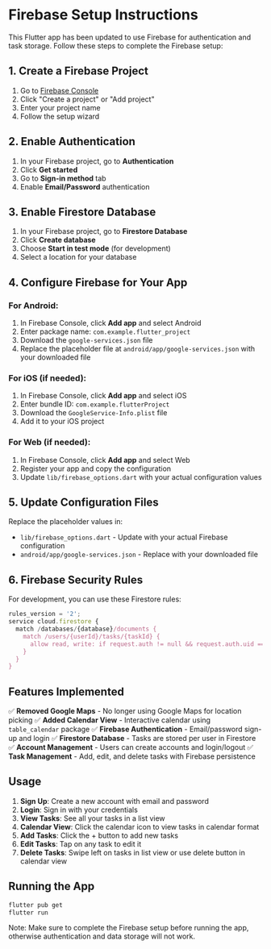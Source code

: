 # Firebase Setup Instructions

This Flutter app has been updated to use Firebase for authentication and task storage. Follow these steps to complete the Firebase setup:

## 1. Create a Firebase Project

1. Go to [Firebase Console](https://console.firebase.google.com/)
2. Click "Create a project" or "Add project"
3. Enter your project name
4. Follow the setup wizard

## 2. Enable Authentication

1. In your Firebase project, go to **Authentication**
2. Click **Get started**
3. Go to **Sign-in method** tab
4. Enable **Email/Password** authentication

## 3. Enable Firestore Database

1. In your Firebase project, go to **Firestore Database**
2. Click **Create database**
3. Choose **Start in test mode** (for development)
4. Select a location for your database

## 4. Configure Firebase for Your App

### For Android:

1. In Firebase Console, click **Add app** and select Android
2. Enter package name: `com.example.flutter_project`
3. Download the `google-services.json` file
4. Replace the placeholder file at `android/app/google-services.json` with your downloaded file

### For iOS (if needed):

1. In Firebase Console, click **Add app** and select iOS
2. Enter bundle ID: `com.example.flutterProject`
3. Download the `GoogleService-Info.plist` file
4. Add it to your iOS project

### For Web (if needed):

1. In Firebase Console, click **Add app** and select Web
2. Register your app and copy the configuration
3. Update `lib/firebase_options.dart` with your actual configuration values

## 5. Update Configuration Files

Replace the placeholder values in:

- `lib/firebase_options.dart` - Update with your actual Firebase configuration
- `android/app/google-services.json` - Replace with your downloaded file

## 6. Firebase Security Rules

For development, you can use these Firestore rules:

```javascript
rules_version = '2';
service cloud.firestore {
  match /databases/{database}/documents {
    match /users/{userId}/tasks/{taskId} {
      allow read, write: if request.auth != null && request.auth.uid == userId;
    }
  }
}
```

## Features Implemented

✅ **Removed Google Maps** - No longer using Google Maps for location picking
✅ **Added Calendar View** - Interactive calendar using `table_calendar` package
✅ **Firebase Authentication** - Email/password sign-up and login
✅ **Firestore Database** - Tasks are stored per user in Firestore
✅ **Account Management** - Users can create accounts and login/logout
✅ **Task Management** - Add, edit, and delete tasks with Firebase persistence

## Usage

1. **Sign Up**: Create a new account with email and password
2. **Login**: Sign in with your credentials
3. **View Tasks**: See all your tasks in a list view
4. **Calendar View**: Click the calendar icon to view tasks in calendar format
5. **Add Tasks**: Click the + button to add new tasks
6. **Edit Tasks**: Tap on any task to edit it
7. **Delete Tasks**: Swipe left on tasks in list view or use delete button in calendar view

## Running the App

```bash
flutter pub get
flutter run
```

Note: Make sure to complete the Firebase setup before running the app, otherwise authentication and data storage will not work.
